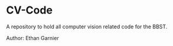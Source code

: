 # CV-Code
A repository to hold all computer vision related code for the BBST.

Author: Ethan Garnier
